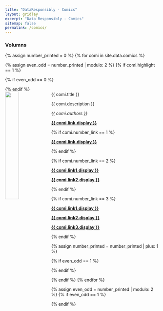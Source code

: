 ```yaml
---
title: "DataResponsibly - Comics"
layout: gridlay
excerpt: "Data Responsibly - Comics"
sitemap: false
permalink: /comics/
---
```


### Volumns

{% assign number_printed = 0 %}
{% for comi in site.data.comics %}

{% assign even_odd = number_printed | modulo: 2 %}
{% if comi.highlight == 1 %}

{% if even_odd == 0 %}
<div class="row">
{% endif %}

<div class="col-sm-8 clearfix">
 <div class="well">
  <pubtit>{{ comi.title }}</pubtit>
  <img src="{{ site.url }}{{ site.baseurl }}/images/{{ comi.image }}" class="img-responsive" width="30%" style="float: left" />
  <p>{{ comi.description }}</p>
  <p><em>{{ comi.authors }}</em></p>
  
  <p><strong><a href="{{ comi.link.url }}">{{ comi.link.display }}</a></strong></p>
  
  {% if comi.number_link == 1 %}
  <p><strong><a href="{{ comi.link.url }}">{{ comi.link.display }}</a></strong></p>
  {% endif %}

  {% if comi.number_link == 2 %}
  <p><strong><a href="{{ comi.link1.url }}">{{ comi.link1.display }}</a></strong></p>
  <p><strong><a href="{{ comi.link2.url }}">{{ comi.link2.display }}</a></strong></p>
  {% endif %}
  
  {% if comi.number_link == 3 %}
  <p><strong><a href="{{ comi.link1.url }}">{{ comi.link1.display }}</a></strong></p>
  <p><strong><a href="{{ comi.link2.url }}">{{ comi.link2.display }}</a></strong></p>
  <p><strong><a href="{{ comi.link3.url }}">{{ comi.link3.display }}</a></strong></p>
  {% endif %}
 
 </div>
</div>

{% assign number_printed = number_printed | plus: 1 %}

{% if even_odd == 1 %}
</div>
{% endif %}

{% endif %}
{% endfor %}

{% assign even_odd = number_printed | modulo: 2 %}
{% if even_odd == 1 %}
</div>
{% endif %}
  